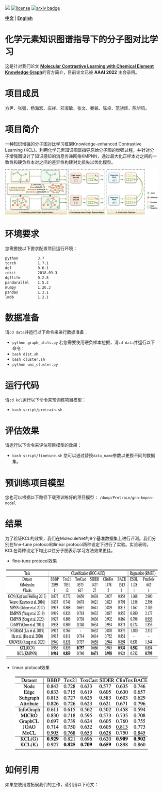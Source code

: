 ![](https://img.shields.io/badge/version-1.0.0-blue)
[![license](https://img.shields.io/github/license/mashape/apistatus.svg?maxAge=2592000)](https://github.com/Fangyin1994/KCL/blob/main/LICENSE)
[![arxiv badge](https://img.shields.io/badge/arxiv-2112.00544-orange)](https://arxiv.org/abs/2112.00544)

[**中文**](https://github.com/ZJU-Fangyin/KCL/blob/main/README_CN.md) | [**English**](https://github.com/ZJU-Fangyin/KCL/blob/main/README.md)     


# 化学元素知识图谱指导下的分子图对比学习

这是针对我们论文 [**Molecular Contrastive Learning with Chemical Element Knowledge Graph**](https://arxiv.org/abs/2112.00544)的官方简介，目前论文已被 **AAAI 2022** 主会录用。


# 项目成员
方尹、张强、杨海宏、庄祥、邓淑敏、张文、秦铭、陈卓、范骁辉、陈华钧。


# 项目简介
一种知识增强的分子图对比学习框架Knowledge-enhanced Contrastive Learning (KCL)。利用化学元素知识图谱指导原始分子图的增强过程，并针对分子增强图设计了知识感知的消息传递网络KMPNN，通过最大化正样本对之间的一致性和硬负样本对之间的差异性构建对比损失以优化模型。
<div align=center><img src="./fig/overview.png" style="zoom:100%;" />
</div>

# 环境要求
您需要按以下要求配置项目运行环境：
```
python         3.7
torch          1.7.1
dgl            0.6.1
rdkit          2018.09.3
dgllife        0.2.8
pandarallel    1.5.2
numpy          1.20.3
pandas         1.3.1
lmdb           1.2.1
```

# 数据准备
请`cd data`并运行以下命令来进行数据准备：
- `python graph_utils.py`
若您需要使用硬负样本挖掘，请`cd data`并运行以下命令：
- `bash dist.sh`
- `bash cluster.sh`
- `python uni_cluster.py`

# 运行代码
请`cd kcl`运行以下命令来预训练项目模型：
- `bash script/pretrain.sh`

# 评估效果
请运行以下命令来评估项目模型的效果：
- `bash script/finetune.sh`
您可以通过替换`data_name`参数以更换不同的数据集。

# 预训练项目模型
您也可以根据以下路径下载预训练好的项目模型：
`/dump/Pretrain/gnn-kmpnn-model`

# 结果
为了验证KCL的效果，我们在MoleculeNet的8个基准数据集上进行评测。我们分别在fine-tune protocol和linear protocol两种设定下进行了实验。实验表明，KCL在两种设定下均比以往分子图表示学习方法效果更佳。
* fine-tune protocol效果
<div align=center><img src="./fig/fine-tune_protocol.png" height = "300" />
</div>


* linear protocol效果
<div align=center><img src="./fig/linear_protocol.png" height = "250" />
</div>

# 如何引用
如果您使用或拓展我们的工作，请引用以下论文：

```

```
